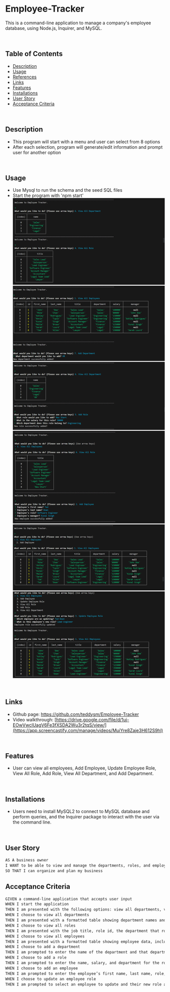 # Employee-Tracker

This is a command-line application to manage a company's employee database, using Node.js, Inquirer, and MySQL.

<br>

## Table of Contents

- [Description](#description)
- [Usage](#usage)
- [References](#references)
- [Links](#links)
- [Features](#features)
- [Installations](#installations)
- [User Story](#user-story)
- [Acceptance Criteria](#acceptance-criteria)

<br>

## Description

- This program will start with a menu and user can select from 8 options
- After each selection, program will generate/edit information and prompt user for another option

<br>

## Usage

- Use Mysql to run the schema and the seed SQL files
- Start the program with 'npm start'
  ![Screenshot](./assets/Screenshot1.png)
  ![Screenshot](./assets/Screenshot2.png)
  ![Screenshot](./assets/Screenshot3.png)
  ![Screenshot](./assets/Screenshot4.png)
  ![Screenshot](./assets/Screenshot5.png)
  ![Screenshot](./assets/Screenshot6.png)

<br>

## Links

- Github page: https://github.com/teddysm/Employee-Tracker
- Video walkthrough: [https://drive.google.com/file/d/1uj-EOwVwclUagV6Fe3fXSDA2Wu3r2tqS/view/](https://app.screencastify.com/manage/videos/MuiYre8Zaje3H612S9hl)

<br>

## Features

- User can view all employees, Add Employee, Update Employee Role, View All Role, Add Role, View All Department, and Add Department.

<br>

## Installations

- Users need to install MySQL2 to connect to MySQL database and perform queries, and the Inquirer package to interact with the user via the command line.

<br>

## User Story

```md
AS A business owner
I WANT to be able to view and manage the departments, roles, and employees in my company
SO THAT I can organize and plan my business
```

## Acceptance Criteria

```md
GIVEN a command-line application that accepts user input
WHEN I start the application
THEN I am presented with the following options: view all departments, view all roles, view all employees, add a department, add a role, add an employee, and update an employee role
WHEN I choose to view all departments
THEN I am presented with a formatted table showing department names and department ids
WHEN I choose to view all roles
THEN I am presented with the job title, role id, the department that role belongs to, and the salary for that role
WHEN I choose to view all employees
THEN I am presented with a formatted table showing employee data, including employee ids, first names, last names, job titles, departments, salaries, and managers that the employees report to
WHEN I choose to add a department
THEN I am prompted to enter the name of the department and that department is added to the database
WHEN I choose to add a role
THEN I am prompted to enter the name, salary, and department for the role and that role is added to the database
WHEN I choose to add an employee
THEN I am prompted to enter the employee’s first name, last name, role, and manager, and that employee is added to the database
WHEN I choose to update an employee role
THEN I am prompted to select an employee to update and their new role and this information is updated in the database
```
